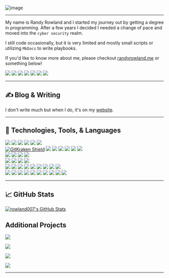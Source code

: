 ![image](https://i.imgur.com/c7GmAJf.png)

---

My name is Randy Rowland and I started my journey out by getting a degree in programming. After a few years I decided I needed a change of pace and moved into the `cyber security` realm.

I still code occasionally, but it is very limited and mostly small scripts or utilizing `MkDocs` to write playbooks.

If you'd like to know more about me, please checkout [randyrowland.me](https://randyrowland.me) or something below!

[![](https://img.shields.io/badge/-rowland007@gmail.com-gray?style=social&logo=Gmail)](mailto:rowland007+githubprofile@gmail.com) 
[![](https://img.shields.io/badge/-randall--rowland--jr-gray?style=social&logo=linkedin)](https://www.linkedin.com/in/randall-rowland-jr) 
[![](https://img.shields.io/badge/-rowland007-gray?style=social&logo=github)](https://github.com/rowland007) 
[![](https://img.shields.io/badge/-RandarXJ7-gray?style=social&logo=keybase)](https://keybase.io/randarxj7/) 
[![](https://img.shields.io/badge/-RandarXJ7-gray?style=social&logo=twitter)](https://twitter.com/RandarXJ7) 
[![](https://img.shields.io/badge/-rowland007-gray?style=social&logo=reddit)](https://www.reddit.com/user/rowland007) 
[![](https://img.shields.io/badge/-randyrowland.me-gray?style=social&logo=google-chrome)](https://randyrowland.me) 

---

## &#x270d; Blog & Writing

I don't write much but when I do, it's on my [website](https://randyrowland.me/post/).  

---
## 🔧 Technologies, Tools, & Languages

![](https://img.shields.io/badge/OS-Windows-informational?style=flat&logo=windows&color=2bbc8a)
![](https://img.shields.io/badge/OS-Linux-informational?style=flat&logo=linux&color=2bbc8a)
![](https://img.shields.io/badge/OS-macOS-informational?style=flat&logo=apple&color=2bbc8a)
![](https://img.shields.io/badge/OS-TrueNAS-2bbc8a?style=flat&logo=truenas)
![](https://img.shields.io/badge/OS-Android-informational?style=flat&logo=android&color=2bbc8a)
![](https://img.shields.io/badge/OS-QubesOS-2bbc8a?style=flat&logo=qubesos)
</br>
[![GitKraken Shield](https://img.shields.io/badge/Tool-GitKraken-2bbc8a?style=flat&logo=gitkraken)](https://www.gitkraken.com/invite/54HeFuDe)
![](https://img.shields.io/badge/Tool-VS%20Code-2bbc8a?style=flat&logo=visualstudiocode)
![](https://img.shields.io/badge/Tool-Code%20Factor-2bbc8a?style=flat&logo=codefactor)
![](https://img.shields.io/badge/Tool-GitHub%20Actions-2bbc8a?style=flat&logo=githubactions)
![](https://img.shields.io/badge/Tool-GPG-2bbc8a?style=flat&logo=gnuprivacyguard)
![](https://img.shields.io/badge/Tool-Hugo-2bbc8a?style=flat&logo=hugo)
![](https://img.shields.io/badge/Tool-MkDocs-2bbc8a?style=flat&logo=readthedocs)
</br>
![](https://img.shields.io/badge/IDE-Jet%20Brains-2bbc8a?style=flat&logo=jetbrains)
![](https://img.shields.io/badge/IDE-Visual%20Studio-2bbc8a?style=flat&logo=visualstudio)
![](https://img.shields.io/badge/IDE-Eclipse-2bbc8a?style=flat&logo=eclipseide)
![](https://img.shields.io/badge/IDE-Android%20Studio-2bbc8a?style=flat&logo=androidstudio)
</br>
![](https://img.shields.io/badge/Language-Python-2bbc8a?style=flat&logo=python)
![](https://img.shields.io/badge/Language-Java-2bbc8a?style=flat&logo=java)
![](https://img.shields.io/badge/Language-C++-2bbc8a?style=flat&logo=cplusplus)
![](https://img.shields.io/badge/Language-Markdown-2bbc8a?style=flat&logo=markdown)
</br>
![](https://img.shields.io/badge/Platform-GitHub-2bbc8a?style=flat&logo=github)
![](https://img.shields.io/badge/Platform-Bitbucket-2bbc8a?style=flat&logo=bitbucket)
![](https://img.shields.io/badge/Platform-Jira-2bbc8a?style=flat&logo=jira)
![](https://img.shields.io/badge/Platform-Codio-2bbc8a?style=flat&logo=codio)
![](https://img.shields.io/badge/Platform-Flathub-2bbc8a?style=flat&logo=flathub)
![](https://img.shields.io/badge/Platform-GitHub%20Pages-2bbc8a?style=flat&logo=githubpages)
![](https://img.shields.io/badge/Platform-Netlify-2bbc8a?style=flat&logo=netlify)
![](https://img.shields.io/badge/Platform-Proxmox-2bbc8a?style=flat&logo=proxmox)
![](https://img.shields.io/badge/Platform-Trello-2bbc8a?style=flat&logo=trello)
</br>
![](https://img.shields.io/badge/Productivity-Office365-2bbc8a?style=flat&logo=microsoftoffice)
![](https://img.shields.io/badge/Productivity-Word-2bbc8a?style=flat&logo=microsoftword)
![](https://img.shields.io/badge/Productivity-PowerPoint-2bbc8a?style=flat&logo=microsoftpowerpoint)
![](https://img.shields.io/badge/Productivity-Excel-2bbc8a?style=flat&logo=microsoftexcel)
![](https://img.shields.io/badge/Productivity-OneDrive-2bbc8a?style=flat&logo=microsoftonedrive)
![](https://img.shields.io/badge/Productivity-SharePoint-2bbc8a?style=flat&logo=microsoftsharepoint)
![](https://img.shields.io/badge/Productivity-Visio-2bbc8a?style=flat&logo=microsoftvisio)
![](https://img.shields.io/badge/Productivity-Teams-2bbc8a?style=flat&logo=microsoftteams)
![](https://img.shields.io/badge/Productivity-Outlook-2bbc8a?style=flat&logo=microsoftoutlook)
![](https://img.shields.io/badge/Productivity-OneNote-2bbc8a?style=flat&logo=microsoftonenote)

---
## &#x1f4c8; GitHub Stats
<!--
<a href="https://github.com/rowland007/rowland007">
  <img align="center" src="https://github-readme-stats.vercel.app/api/top-langs/?username=rowland007&theme=dracula" />
</a>
-->
<a href="https://github.com/rowland007/rowland007">
  <img align="center" src="https://github-readme-stats.vercel.app/api?username=rowland007&show_icons=true&line_height=27&count_private=true&theme=cobalt" alt="rowland007's GitHub Stats" >
</a>


## Additional Projects
<a href="https://github.com/rowland007/Cyber-Playbook">
  <img align="center" src="https://github-readme-stats.vercel.app/api/pin/?username=rowland007&repo=Cyber-Playbook&theme=cobalt" />
</a>

[![](https://img.shields.io/badge/GitHub%20Pages-View%20It-2bbc8a?style=for-the-badge&logo=githubpages)](https://rowland007.github.io/Cyber-Playbook/)


<a href="https://github.com/rowland007/Contributing">
  <img align="center" src="https://github-readme-stats.vercel.app/api/pin/?username=rowland007&repo=Contributing&theme=cobalt" /> 
</a>

[![](https://img.shields.io/badge/GitHub%20Pages-View%20It-2bbc8a?style=for-the-badge&logo=githubpages)](https://rowland007.github.io/Contributing/)


---

<!-- Resources -->
<!-- Icons: https://simpleicons.org/ -->
<!-- GitHub Stats: https://github.com/anuraghazra/github-readme-stats -->
<!-- Emojis: https://emojipedia.org/emoji/ -->
<!-- HTML Emojis: https://www.fileformat.info/index.htm -->
<!-- Shields: https://shields.io/ -->
<!-- Shield Icons: https://simpleicons.org/ -->
<!-- Awesome GitHub Profile README: https://github.com/abhisheknaiidu/awesome-github-profile-readme -->